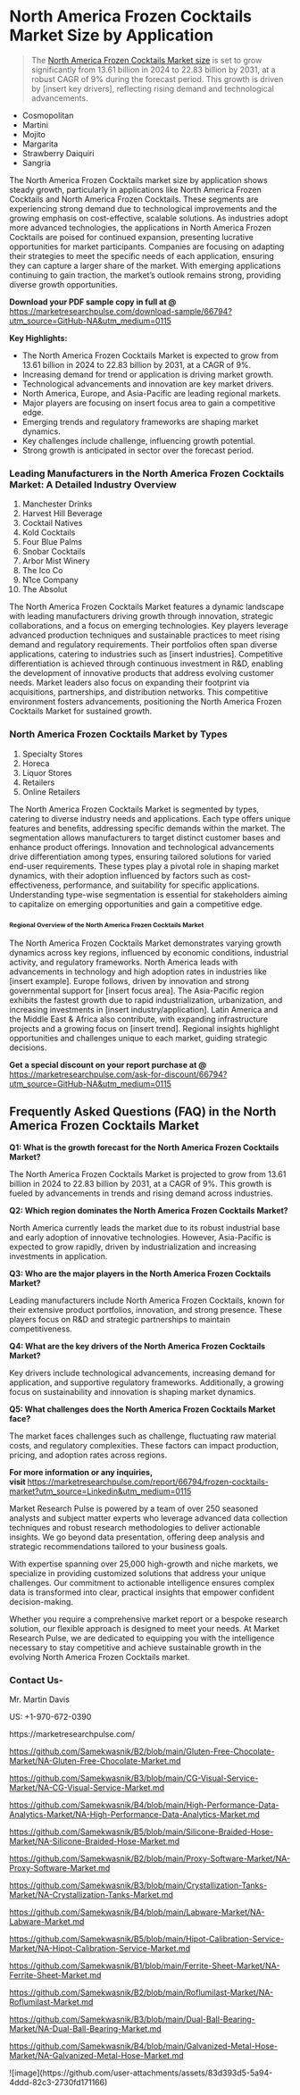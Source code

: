 <h1>North America Frozen Cocktails Market&nbsp;Size by Application</h1><blockquote><p>The <a href="https://marketresearchpulse.com/download-sample/66794?utm_source=GitHub-NA&amp;utm_medium=0115">North America Frozen Cocktails Market size</a> is set to grow significantly from 13.61 billion in 2024 to 22.83 billion by 2031, at a robust CAGR of 9% during the forecast period. This growth is driven by [insert key drivers], reflecting rising demand and technological advancements.</p></blockquote><ul><li>Cosmopolitan<li> Martini<li> Mojito<li> Margarita<li> Strawberry Daiquiri<li> Sangria</li></ul><p>The North America Frozen Cocktails market size by application shows steady growth, particularly in applications like North America Frozen Cocktails and North America Frozen Cocktails. These segments are experiencing strong demand due to technological improvements and the growing emphasis on cost-effective, scalable solutions. As industries adopt more advanced technologies, the applications in North America Frozen Cocktails are poised for continued expansion, presenting lucrative opportunities for market participants. Companies are focusing on adapting their strategies to meet the specific needs of each application, ensuring they can capture a larger share of the market. With emerging applications continuing to gain traction, the market’s outlook remains strong, providing diverse growth opportunities.</p><p><strong>Download your PDF sample copy in full at @ </strong><a href="https://marketresearchpulse.com/download-sample/66794?utm_source=GitHub-NA&amp;utm_medium=0115">https://marketresearchpulse.com/download-sample/66794?utm_source=GitHub-NA&amp;utm_medium=0115</a></p><p><strong>Key Highlights: </strong></p><ul><li>The North America Frozen Cocktails Market is expected to grow from 13.61 billion in 2024 to 22.83 billion by 2031, at a CAGR of 9%.</li><li>Increasing demand for trend or application is driving market growth.</li><li>Technological advancements and innovation are key market drivers.</li><li>North America, Europe, and Asia-Pacific are leading regional markets.</li><li>Major players are focusing on insert focus area to gain a competitive edge.</li><li>Emerging trends and regulatory frameworks are shaping market dynamics.</li><li>Key challenges include challenge, influencing growth potential.</li><li>Strong growth is anticipated in sector over the forecast period.</li></ul><h3>Leading Manufacturers in the North America Frozen Cocktails Market: A Detailed Industry Overview</h3><ol><li>Manchester Drinks</li><li>Harvest Hill Beverage</li><li>Cocktail Natives</li><li>Kold Cocktails</li><li>Four Blue Palms</li><li>Snobar Cocktails</li><li>Arbor Mist Winery</li><li>The Ico Co</li><li>N1ce Company</li><li>The Absolut</li></ol><div class="flex max-w-full flex-col flex-grow"><div class="min-h-8 text-message flex w-full flex-col items-end gap-2 whitespace-normal break-words [.text-message+&amp;]:mt-5" dir="auto" data-message-author-role="assistant" data-message-id="fd8432e4-4910-450d-b182-61b7bfb0a01f" data-message-model-slug="gpt-4o"><div class="flex w-full flex-col gap-1 empty:hidden first:pt-[3px]"><div class="markdown prose w-full break-words dark:prose-invert light"><p>The North America Frozen Cocktails Market features a dynamic landscape with leading manufacturers driving growth through innovation, strategic collaborations, and a focus on emerging technologies. Key players leverage advanced production techniques and sustainable practices to meet rising demand and regulatory requirements. Their portfolios often span diverse applications, catering to industries such as [insert industries]. Competitive differentiation is achieved through continuous investment in R&amp;D, enabling the development of innovative products that address evolving customer needs. Market leaders also focus on expanding their footprint via acquisitions, partnerships, and distribution networks. This competitive environment fosters advancements, positioning the North America Frozen Cocktails Market for sustained growth.</p></div></div></div></div><h3>North America Frozen Cocktails Market by Types</h3><ol><li>Specialty Stores<li> Horeca<li> Liquor Stores<li> Retailers<li> Online Retailers</li></ol><div class="flex max-w-full flex-col flex-grow"><div class="min-h-8 text-message flex w-full flex-col items-end gap-2 whitespace-normal break-words [.text-message+&amp;]:mt-5" dir="auto" data-message-author-role="assistant" data-message-id="084470be-0bb7-4664-bddf-5156b4f41249" data-message-model-slug="gpt-4o-mini"><div class="flex w-full flex-col gap-1 empty:hidden first:pt-[3px]"><div class="markdown prose w-full break-words dark:prose-invert light"><p>The North America Frozen Cocktails Market is segmented by types, catering to diverse industry needs and applications. Each type offers unique features and benefits, addressing specific demands within the market. The segmentation allows manufacturers to target distinct customer bases and enhance product offerings. Innovation and technological advancements drive differentiation among types, ensuring tailored solutions for varied end-user requirements. These types play a pivotal role in shaping market dynamics, with their adoption influenced by factors such as cost-effectiveness, performance, and suitability for specific applications. Understanding type-wise segmentation is essential for stakeholders aiming to capitalize on emerging opportunities and gain a competitive edge.</p></div></div></div></div><h3><span style="font-size: 11px;">Regional Overview of the North America Frozen Cocktails Market</span></h3><div class="flex max-w-full flex-col flex-grow"><div class="min-h-8 text-message flex w-full flex-col items-end gap-2 whitespace-normal break-words [.text-message+&amp;]:mt-5" dir="auto" data-message-author-role="assistant" data-message-id="e9038762-ce64-4e30-91c9-9bd413514231" data-message-model-slug="gpt-4o-mini"><div class="flex w-full flex-col gap-1 empty:hidden first:pt-[3px]"><div class="markdown prose w-full break-words dark:prose-invert light"><p>The North America Frozen Cocktails Market demonstrates varying growth dynamics across key regions, influenced by economic conditions, industrial activity, and regulatory frameworks. North America leads with advancements in technology and high adoption rates in industries like [insert example]. Europe follows, driven by innovation and strong governmental support for [insert focus area]. The Asia-Pacific region exhibits the fastest growth due to rapid industrialization, urbanization, and increasing investments in [insert industry/application]. Latin America and the Middle East &amp; Africa also contribute, with expanding infrastructure projects and a growing focus on [insert trend]. Regional insights highlight opportunities and challenges unique to each market, guiding strategic decisions.</p></div></div></div></div><p><strong>Get a special discount on your report purchase at @ </strong><a href="https://marketresearchpulse.com/ask-for-discount/66794?utm_source=GitHub-NA&amp;utm_medium=0115">https://marketresearchpulse.com/ask-for-discount/66794?utm_source=GitHub-NA&amp;utm_medium=0115</a></p><h2>Frequently Asked Questions (FAQ) in the North America Frozen Cocktails Market</h2><p><strong>Q1: What is the growth forecast for the North America Frozen Cocktails Market?</strong></p><p>The North America Frozen Cocktails Market is projected to grow from 13.61 billion in 2024 to 22.83 billion by 2031, at a CAGR of 9%. This growth is fueled by advancements in trends and rising demand across industries.</p><p><strong>Q2: Which region dominates the North America Frozen Cocktails Market?</strong></p><p>North America currently leads the market due to its robust industrial base and early adoption of innovative technologies. However, Asia-Pacific is expected to grow rapidly, driven by industrialization and increasing investments in application.</p><p><strong>Q3: Who are the major players in the North America Frozen Cocktails Market?</strong></p><p>Leading manufacturers include North America Frozen Cocktails, known for their extensive product portfolios, innovation, and strong presence. These players focus on R&amp;D and strategic partnerships to maintain competitiveness.</p><p><strong>Q4: What are the key drivers of the North America Frozen Cocktails Market?</strong></p><p>Key drivers include technological advancements, increasing demand for application, and supportive regulatory frameworks. Additionally, a growing focus on sustainability and innovation is shaping market dynamics.</p><p><strong>Q5: What challenges does the North America Frozen Cocktails Market face?</strong></p><p>The market faces challenges such as challenge, fluctuating raw material costs, and regulatory complexities. These factors can impact production, pricing, and adoption rates across regions.</p><p><strong>For more information or any inquiries, visit&nbsp;</strong><a href="https://marketresearchpulse.com/report/66794/frozen-cocktails-market?utm_source=Linkedin&utm_medium=0115">https://marketresearchpulse.com/report/66794/frozen-cocktails-market?utm_source=Linkedin&utm_medium=0115</a></p><p>Market Research Pulse is powered by a team of over 250 seasoned analysts and subject matter experts who leverage advanced data collection techniques and robust research methodologies to deliver actionable insights. We go beyond data presentation, offering deep analysis and strategic recommendations tailored to your business goals.</p><p>With expertise spanning over 25,000 high-growth and niche markets, we specialize in providing customized solutions that address your unique challenges. Our commitment to actionable intelligence ensures complex data is transformed into clear, practical insights that empower confident decision-making.</p><p>Whether you require a comprehensive market report or a bespoke research solution, our flexible approach is designed to meet your needs. At Market Research Pulse, we are dedicated to equipping you with the intelligence necessary to stay competitive and achieve sustainable growth in the evolving North America Frozen Cocktails market.</p><h3><strong>Contact Us-</strong></h3><p>Mr. Martin Davis</p><p>US: +1-970-672-0390</p><p>https://marketresearchpulse.com/</p><p><a href="https://github.com/Samekwasnik/B2/blob/main/Gluten-Free-Chocolate-Market/NA-Gluten-Free-Chocolate-Market.md">https://github.com/Samekwasnik/B2/blob/main/Gluten-Free-Chocolate-Market/NA-Gluten-Free-Chocolate-Market.md</a></p><p><a href="https://github.com/Samekwasnik/B3/blob/main/CG-Visual-Service-Market/NA-CG-Visual-Service-Market.md">https://github.com/Samekwasnik/B3/blob/main/CG-Visual-Service-Market/NA-CG-Visual-Service-Market.md</a></p><p><a href="https://github.com/Samekwasnik/B4/blob/main/High-Performance-Data-Analytics-Market/NA-High-Performance-Data-Analytics-Market.md">https://github.com/Samekwasnik/B4/blob/main/High-Performance-Data-Analytics-Market/NA-High-Performance-Data-Analytics-Market.md</a></p><p><a href="https://github.com/Samekwasnik/B5/blob/main/Silicone-Braided-Hose-Market/NA-Silicone-Braided-Hose-Market.md">https://github.com/Samekwasnik/B5/blob/main/Silicone-Braided-Hose-Market/NA-Silicone-Braided-Hose-Market.md</a></p><p><a href="https://github.com/Samekwasnik/B2/blob/main/Proxy-Software-Market/NA-Proxy-Software-Market.md">https://github.com/Samekwasnik/B2/blob/main/Proxy-Software-Market/NA-Proxy-Software-Market.md</a></p><p><a href="https://github.com/Samekwasnik/B3/blob/main/Crystallization-Tanks-Market/NA-Crystallization-Tanks-Market.md">https://github.com/Samekwasnik/B3/blob/main/Crystallization-Tanks-Market/NA-Crystallization-Tanks-Market.md</a></p><p><a href="https://github.com/Samekwasnik/B4/blob/main/Labware-Market/NA-Labware-Market.md">https://github.com/Samekwasnik/B4/blob/main/Labware-Market/NA-Labware-Market.md</a></p><p><a href="https://github.com/Samekwasnik/B5/blob/main/Hipot-Calibration-Service-Market/NA-Hipot-Calibration-Service-Market.md">https://github.com/Samekwasnik/B5/blob/main/Hipot-Calibration-Service-Market/NA-Hipot-Calibration-Service-Market.md</a></p><p><a href="https://github.com/Samekwasnik/B1/blob/main/Ferrite-Sheet-Market/NA-Ferrite-Sheet-Market.md">https://github.com/Samekwasnik/B1/blob/main/Ferrite-Sheet-Market/NA-Ferrite-Sheet-Market.md</a></p><p><a href="https://github.com/Samekwasnik/B2/blob/main/Roflumilast-Market/NA-Roflumilast-Market.md">https://github.com/Samekwasnik/B2/blob/main/Roflumilast-Market/NA-Roflumilast-Market.md</a></p><p><a href="https://github.com/Samekwasnik/B3/blob/main/Dual-Ball-Bearing-Market/NA-Dual-Ball-Bearing-Market.md">https://github.com/Samekwasnik/B3/blob/main/Dual-Ball-Bearing-Market/NA-Dual-Ball-Bearing-Market.md</a></p><p><a href="https://github.com/Samekwasnik/B4/blob/main/Galvanized-Metal-Hose-Market/NA-Galvanized-Metal-Hose-Market.md">https://github.com/Samekwasnik/B4/blob/main/Galvanized-Metal-Hose-Market/NA-Galvanized-Metal-Hose-Market.md</a></p>
![image](https://github.com/user-attachments/assets/83d393d5-5a94-4ddd-82c3-2730fd171166)
